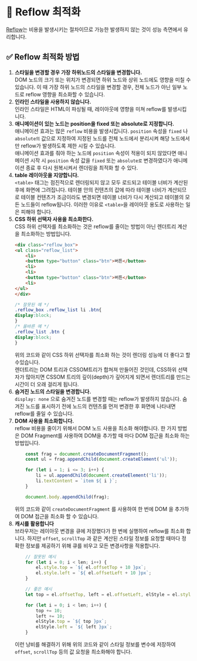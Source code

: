 # 📌 Reflow 최적화
[Reflow](reflow_repaint.md)는 비용을 발생시키는 절차이므로 가능한 발생하지 않는 것이 성능 측면에서 유리합니다.
## ✅ Reflow 최적화 방법
1. **스타일을 변경할 경우 가장 하위노드의 스타일을 변경합니다.**<br />
DOM 노드의 크기 또는 위치가 변경되면 하위 노드와 상위 노드에도 영향을 미칠 수 있습니다. 이 때 가장 하위 노드의 스타일을 변경할 경우, 전체 노드가 아닌 일부 노드로 reflow 영향을 최소화할 수 있습니다.
2. **인라인 스타일을 사용하지 않습니다.**<br />
인라인 스타일은 HTML이 파싱될 때, 레이아웃에 영향을 미쳐 reflow를 발생시킵니다.
3. **애니메이션이 있는 노드는 position을 fixed 또는 absolute로 지정합니다.**<br />
애니메이션 효과는 많은 `reflow` 비용을 발생시킵니다. `position` 속성을 `fixed` 나 `absolute의` 값으로 지정하여 지정된 노드를 전체 노드에서 분리시켜 해당 노드에서만 reflow가 발생하도록 제한 시킬 수 있습니다.<br />
애니메이션 효과를 줘야 하는 노드에 `position` 속성이 적용이 되지 않았다면 애니메이션 시작 시 `position` 속성 값을 `fixed` 또는 `absolute로` 변경하였다가 애니메이션 종료 후 다시 원복시켜서 렌더링을 최적화 할 수 있다.
4. **table 레이아웃을 지양합니다.**<br />
`<table>` 태그는 점진적으로 렌더링되지 않고 모두 로드되고 테이블 너비가 계산된 후에 화면에 그려집니다. 테이블 안의 컨텐츠의 값에 따라 테이블 너비가 계산되므로 테이블 컨텐츠가 조금이라도 변경되면 테이블 너비가 다시 계산되고 테이블의 모든 노드들이 reflow됩니다. 이러한 이유로 `<table>`을 레이아웃 용도로 사용하는 일은 피해야 합니다.
5. **CSS 하위 선택자 사용을 최소화한다.**<br />
CSS 하위 선택자를 최소화하는 것은 reflow를 줄이는 방법이 아닌 렌더트리 계산을 최소화하는 방법입니다.<br />
    ```html
    <div class="reflow_box">
    <ul class="reflow_list">
        <li>
        <button type="button" class="btn">버튼</button>
        <li>
        <li>
        <button type="button" class="btn">버튼</button>
        <li>
    </ul>
    </div>
    ```
    ```css
    /* 잘못된 예 */
    .reflow_box .reflow_list li .btn{
    display:block;
    }
    /* 올바른 예 */
    .reflow_list .btn {
    display:block;
    }
    ```
    위의 코드와 같이 CSS 하위 선택자를 최소화 하는 것이 렌더링 성능에 더 좋다고 할 수있습니다.<br />
    렌더트리는 DOM 트리과 CSSOM트리가 합쳐져 만들어진 것인데, CSS하위 선택자가 많아지면 CSSOM 트리의 깊이(depth)가 깊어지게 되면서 렌더트리를 만드는 시간이 더 오래 걸리게 됩니다.
6. **숨겨진 노드의 스타일을 변경합니다.**<br />
`display: none` 으로 숨겨진 노드를 변경할 때는 reflow가 발생하지 않습니다. 숨겨진 노드를 표시하기 전에 노드의 컨텐츠를 먼저 변경한 후 화면에 나타내면 reflow를 줄일 수 있습니다.
7. **DOM 사용을 최소화합니다.**<br />
reflow 비용을 줄이기 위해서 DOM 노드 사용을 최소화 해야합니다. 한 가지 방법은 DOM Fragment를 사용하여 DOM을 추가할 때 마다 DOM 접근을 최소화 하는 방법입니다.
    ```javascript
        const frag = document.createDocumentFragment();
        const ul = frag.appendChild(document.createElement('ul'));

        for (let i = 1; i <= 3; i++) {
            li = ul.appendChild(document.createElement('li'));
            li.textContent = `item ${ i }`;
        }

        document.body.appendChild(frag);
    ```
    위의 코드와 같이 `createDocumentFragment` 를 사용하여 한 번에 DOM 을 추가하여 DOM 접근을 최소화 할 수 있습니다.
8. **캐시를 활용합니다**<br />
브라우저는 레이아웃 변경을 큐에 저장했다가 한 번에 실행하여 reflow를 최소화 합니다. 하지만 `offset`, `scrollTop` 과 같은 계산된 스타일 정보를 요청할 때마다 정확한 정보를 제공하기 위해 큐를 비우고 모든 변경사항을 적용합니다.
    ```javascript
        // 잘못된 예시
        for (let i = 0; i < len; i++) {
            el.style.top = `${ el.offsetTop + 10 }px`;
            el.style.left = `${ el.offsetLeft + 10 }px`;
        }

        // 좋은 예시
        let top = el.offsetTop, left = el.offsetLeft, elStyle = el.style;

        for (let i = 0; i < len; i++) {
            top += 10;
            left += 10;
            elStyle.top = `${ top }px`;
            elStyle.left = `${ left }px`;
        }
    ```
    이런 낭비를 해결하기 위해 위의 코드와 같이 스타일 정보를 변수에 저장하여 `offset`, `scrollTop` 등의 값 요청을 최소화해야 합니다.